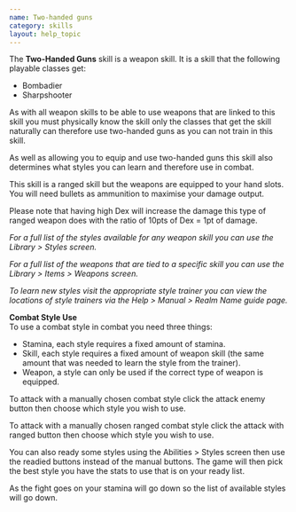 ```yaml
---
name: Two-handed guns
category: skills
layout: help_topic
---
```

The **Two-Handed Guns** skill is a weapon skill. It is a skill that the following playable classes get:

*   Bombadier
*   Sharpshooter

As with all weapon skills to be able to use weapons that are linked to this skill you must physically know the skill only the classes that get the skill naturally can therefore use two-handed guns as you can not train in this skill.

As well as allowing you to equip and use two-handed guns this skill also determines what styles you can learn and therefore use in combat.

This skill is a ranged skill but the weapons are equipped to your hand slots. You will need bullets as ammunition to maximise your damage output.

Please note that having high Dex will increase the damage this type of ranged weapon does with the ratio of 10pts of Dex = 1pt of damage.

_For a full list of the styles available for any weapon skill you can use the Library > Styles screen._

_For a full list of the weapons that are tied to a specific skill you can use the Library > Items > Weapons screen._

_To learn new styles visit the appropriate style trainer you can view the locations of style trainers via the Help > Manual > Realm Name guide page._

**Combat Style Use**  
To use a combat style in combat you need three things:

*   Stamina, each style requires a fixed amount of stamina.
*   Skill, each style requires a fixed amount of weapon skill (the same amount that was needed to learn the style from the trainer).
*   Weapon, a style can only be used if the correct type of weapon is equipped.

To attack with a manually chosen combat style click the attack enemy button then choose which style you wish to use.

To attack with a manually chosen ranged combat style click the attack with ranged button then choose which style you wish to use.

You can also ready some styles using the Abilities > Styles screen then use the readied buttons instead of the manual buttons. The game will then pick the best style you have the stats to use that is on your ready list.

As the fight goes on your stamina will go down so the list of available styles will go down.